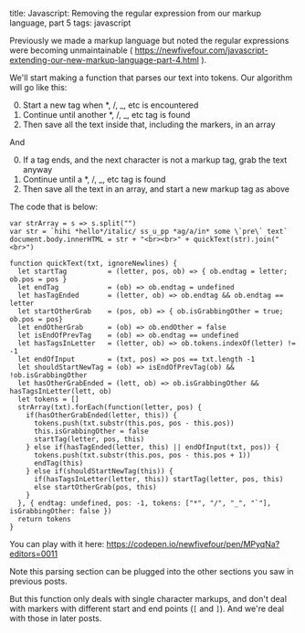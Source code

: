 title: Javascript: Removing the regular expression from our markup language, part 5
tags: javascript

Previously we made a markup language but noted the regular expressions were becoming unmaintainable ( https://newfivefour.com/javascript-extending-our-new-markup-language-part-4.html ).

We'll start making a function that parses our text into tokens. Our algorithm will go like this:

0. Start a new tag when *, /, _, etc is encountered
0. Continue until another *, /, _, etc tag is found
9. Then save all the text inside that, including the markers, in an array

And 

0. If a tag ends, and the next character is not a markup tag, grab the text anyway
0. Continue until a *, /, _, etc tag is found
0. Then save all the text in an array, and start a new markup tag as above

The code that is below:

```
var strArray = s => s.split("")
var str = `hihi *hello*/italic/ ss_u_pp *ag/a/in* some \`pre\` text`
document.body.innerHTML = str + "<br><br>" + quickText(str).join("<br>")

function quickText(txt, ignoreNewlines) {
  let startTag          = (letter, pos, ob) => { ob.endtag = letter; ob.pos = pos }
  let endTag            = (ob) => ob.endtag = undefined
  let hasTagEnded       = (letter, ob) => ob.endtag && ob.endtag == letter
  let startOtherGrab    = (pos, ob) => { ob.isGrabbingOther = true; ob.pos = pos}
  let endOtherGrab      = (ob) => ob.endOther = false
  let isEndOfPrevTag    = (ob) => ob.endtag == undefined
  let hasTagsInLetter   = (letter, ob) => ob.tokens.indexOf(letter) != -1
  let endOfInput        = (txt, pos) => pos == txt.length -1
  let shouldStartNewTag = (ob) => isEndOfPrevTag(ob) && !ob.isGrabbingOther
  let hasOtherGrabEnded = (lett, ob) => ob.isGrabbingOther && hasTagsInLetter(lett, ob)
  let tokens = []
  strArray(txt).forEach(function(letter, pos) {
    if(hasOtherGrabEnded(letter, this)) {
      tokens.push(txt.substr(this.pos, pos - this.pos))
      this.isGrabbingOther = false
      startTag(letter, pos, this)
    } else if(hasTagEnded(letter, this) || endOfInput(txt, pos)) {
      tokens.push(txt.substr(this.pos, pos - this.pos + 1))
      endTag(this)
    } else if(shouldStartNewTag(this)) {
      if(hasTagsInLetter(letter, this)) startTag(letter, pos, this)
      else startOtherGrab(pos, this)
    }
  }, { endtag: undefined, pos: -1, tokens: ["*", "/", "_", "`"], isGrabbingOther: false })
  return tokens
}
```

You can play with it here: https://codepen.io/newfivefour/pen/MPyqNa?editors=0011

Note this parsing section can be plugged into the other sections you saw in previous posts.

But this function only deals with single character markups, and don't deal with markers with different start and end points (`[` and `]`). And we're deal with those in later posts.

